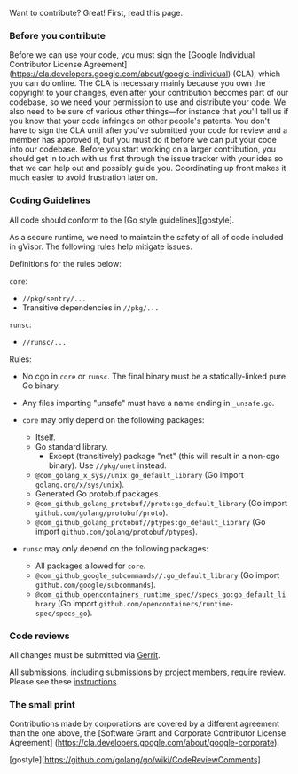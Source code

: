 Want to contribute? Great! First, read this page.

### Before you contribute

Before we can use your code, you must sign the
[Google Individual Contributor License Agreement]
(https://cla.developers.google.com/about/google-individual)
(CLA), which you can do online. The CLA is necessary mainly because you own the
copyright to your changes, even after your contribution becomes part of our
codebase, so we need your permission to use and distribute your code. We also
need to be sure of various other things—for instance that you'll tell us if you
know that your code infringes on other people's patents. You don't have to sign
the CLA until after you've submitted your code for review and a member has
approved it, but you must do it before we can put your code into our codebase.
Before you start working on a larger contribution, you should get in touch with
us first through the issue tracker with your idea so that we can help out and
possibly guide you. Coordinating up front makes it much easier to avoid
frustration later on.

### Coding Guidelines
All code should conform to the [Go style guidelines][gostyle].

As a secure runtime, we need to maintain the safety of all of code included in
gVisor. The following rules help mitigate issues.

Definitions for the rules below:

`core`:

  * `//pkg/sentry/...`
  * Transitive dependencies in `//pkg/...`

`runsc`:

  * `//runsc/...`

Rules:

  * No cgo in `core` or `runsc`. The final binary must be a statically-linked
    pure Go binary.

  * Any files importing "unsafe" must have a name ending in `_unsafe.go`.

  * `core` may only depend on the following packages:
    * Itself.
    * Go standard library.
      * Except (transitively) package "net" (this will result in a non-cgo
        binary). Use `//pkg/unet` instead.
    * `@com_golang_x_sys//unix:go_default_library` (Go import `golang.org/x/sys/unix`).
    * Generated Go protobuf packages.
    * `@com_github_golang_protobuf//proto:go_default_library` (Go import `github.com/golang/protobuf/proto`).
    * `@com_github_golang_protobuf//ptypes:go_default_library` (Go import `github.com/golang/protobuf/ptypes`).

  * `runsc` may only depend on the following packages:
    * All packages allowed for `core`.
    * `@com_github_google_subcommands//:go_default_library` (Go import `github.com/google/subcommands`).
    * `@com_github_opencontainers_runtime_spec//specs_go:go_default_library` (Go import `github.com/opencontainers/runtime-spec/specs_go`).

### Code reviews

All changes must be submitted via [Gerrit](https://gvisor-review.googlesource.com).

All submissions, including submissions by project members, require review.
Please see these [instructions](https://gvisor-review.googlesource.com/Documentation/).

### The small print

Contributions made by corporations are covered by a different agreement than
the one above, the
[Software Grant and Corporate Contributor License Agreement]
(https://cla.developers.google.com/about/google-corporate).

[gostyle][https://github.com/golang/go/wiki/CodeReviewComments]
